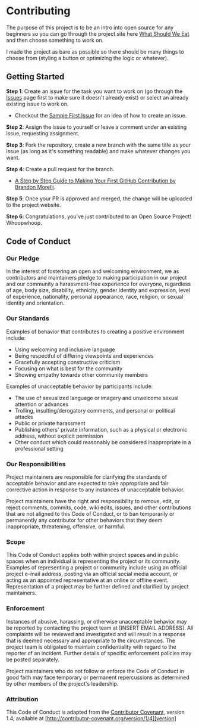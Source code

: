 # Contributing
The purpose of this project is to be an intro into open source for any beginners so you can go through the project site here [What Should We Eat](http://jemimaabu.github.io/what-should-we-eat) and then choose something to work on.

I made the project as bare as possible so there should be many things to choose from (styling a button or optimizing the logic or whatever).

## Getting Started
**Step 1**:  Create an issue for the task you want to work on (go through the [Issues](https://github.com/jemimaabu/what-should-we-eat/issues) page first to make sure it doesn't already exist) or select an already existing issue to work on.

- Checkout the [Sample First Issue](https://github.com/jemimaabu/what-should-we-eat/issues/2) for an idea of how to create an issue.

**Step 2**: Assign the issue to yourself or leave a comment under an existing issue, requesting assignment.

**Step 3**: Fork the repository, create a new branch with the same title as your issue (as long as it's something readable) and make whatever changes you want.

**Step 4**: Create a pull request for the branch. 

- [A Step by Step Guide to Making Your First GitHub Contribution by Brandon Morelli](https://codeburst.io/a-step-by-step-guide-to-making-your-first-github-contribution-5302260a2940).

**Step 5**: Once your PR is approved and merged, the change will be uploaded to the project website.

**Step 6**: Congratulations, you've just contributed to an Open Source Project! Whoopwhoop.


## Code of Conduct

### Our Pledge

In the interest of fostering an open and welcoming environment, we as
contributors and maintainers pledge to making participation in our project and
our community a harassment-free experience for everyone, regardless of age, body
size, disability, ethnicity, gender identity and expression, level of experience,
nationality, personal appearance, race, religion, or sexual identity and
orientation.

### Our Standards

Examples of behavior that contributes to creating a positive environment
include:

* Using welcoming and inclusive language
* Being respectful of differing viewpoints and experiences
* Gracefully accepting constructive criticism
* Focusing on what is best for the community
* Showing empathy towards other community members

Examples of unacceptable behavior by participants include:

* The use of sexualized language or imagery and unwelcome sexual attention or
advances
* Trolling, insulting/derogatory comments, and personal or political attacks
* Public or private harassment
* Publishing others' private information, such as a physical or electronic
  address, without explicit permission
* Other conduct which could reasonably be considered inappropriate in a
  professional setting

### Our Responsibilities

Project maintainers are responsible for clarifying the standards of acceptable
behavior and are expected to take appropriate and fair corrective action in
response to any instances of unacceptable behavior.

Project maintainers have the right and responsibility to remove, edit, or
reject comments, commits, code, wiki edits, issues, and other contributions
that are not aligned to this Code of Conduct, or to ban temporarily or
permanently any contributor for other behaviors that they deem inappropriate,
threatening, offensive, or harmful.

### Scope

This Code of Conduct applies both within project spaces and in public spaces
when an individual is representing the project or its community. Examples of
representing a project or community include using an official project e-mail
address, posting via an official social media account, or acting as an appointed
representative at an online or offline event. Representation of a project may be
further defined and clarified by project maintainers.

### Enforcement

Instances of abusive, harassing, or otherwise unacceptable behavior may be
reported by contacting the project team at [INSERT EMAIL ADDRESS]. All
complaints will be reviewed and investigated and will result in a response that
is deemed necessary and appropriate to the circumstances. The project team is
obligated to maintain confidentiality with regard to the reporter of an incident.
Further details of specific enforcement policies may be posted separately.

Project maintainers who do not follow or enforce the Code of Conduct in good
faith may face temporary or permanent repercussions as determined by other
members of the project's leadership.

### Attribution

This Code of Conduct is adapted from the [Contributor Covenant][homepage], version 1.4,
available at [http://contributor-covenant.org/version/1/4][version]

[homepage]: http://contributor-covenant.org
[version]: http://contributor-covenant.org/version/1/4/
